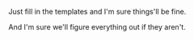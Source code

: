 Just fill in the templates and I'm sure things'll be fine.

And I'm sure we'll figure everything out if they aren't.
